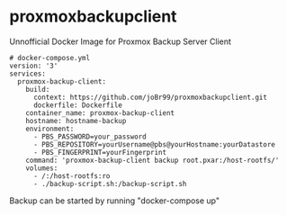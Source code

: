 # proxmoxbackupclient
Unnofficial Docker Image for Proxmox Backup Server Client

```
# docker-compose.yml
version: '3'
services:
  proxmox-backup-client:
    build:
      context: https://github.com/joBr99/proxmoxbackupclient.git
      dockerfile: Dockerfile
    container_name: proxmox-backup-client
    hostname: hostname-backup
    environment:
      - PBS_PASSWORD=your_password
      - PBS_REPOSITORY=yourUsername@pbs@yourHostname:yourDatastore
      - PBS_FINGERPRINT=yourFingerprint
    command: 'proxmox-backup-client backup root.pxar:/host-rootfs/'
    volumes:
      - /:/host-rootfs:ro
      - ./backup-script.sh:/backup-script.sh
 ```     
      
 Backup can be started by running "docker-compose up"
